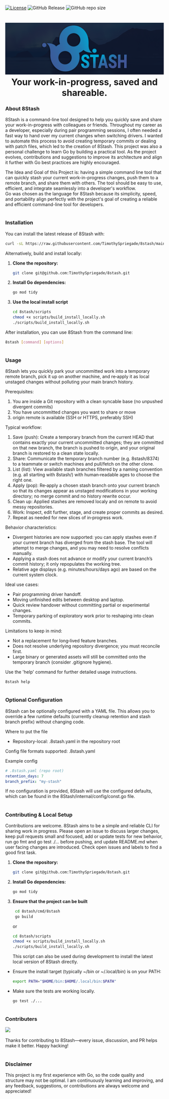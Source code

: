 [![License](https://img.shields.io/badge/License-Apache_2.0-blue.svg)](https://opensource.org/licenses/Apache-2.0)
![GitHub Release](https://img.shields.io/github/v/release/timothyspriegade/8stash)
![GitHub repo size](https://img.shields.io/github/repo-size/timothyspriegade/8stash)

<div align="center">
    <h1>
        <img src=".github/readme/8Stash Banner.png" alt="8Stash Banner">
        <br/>
        <strong>Your work-in-progress, saved and shareable.</strong>
    </h1>
</div>

### About 8Stash

8Stash is a command-line tool designed to help you quickly save and share your work-in-progress with colleagues or
friends.
Throughout my career as a developer, especially during pair programming sessions, I often needed a fast way to hand over
my current changes when switching drivers. I wanted to automate this process to avoid creating temporary commits or
dealing with patch files, which led to the creation of 8Stash.
This project was also a personal challenge to learn Go by building a practical tool. As the project evolves,
contributions and suggestions to improve its architecture and align it further with Go best practices are highly
encouraged.

The Idea and Goal of this Project is: having a simple command line tool that can quickly stash your current
work-in-progress changes, push them to a remote branch, and share them with others. The tool should be easy to use,
efficient, and integrate seamlessly into a developer's workflow.  
Go was chosen as the language for 8Stash because its simplicity, speed, and portability align perfectly with the
project's goal of creating a reliable and efficient command-line tool for developers.
<h1>
</h1>

### Installation
You can install the latest release of 8Stash with:
```sh
curl -sL https://raw.githubusercontent.com/TimothySpriegade/8stash/main/scripts/install_latest.sh | bash
```
Alternatively, build and install locally:

1. **Clone the repository:**
   ```sh
   git clone git@github.com:TimothySpriegade/8stash.git
    ```

2. **Install Go dependencies:**
   ```sh
   go mod tidy
   ```
   
2. **Use the local install script**
    ```sh
    cd 8stash/scripts
    chmod +x scripts/build_install_locally.sh
    ./scripts/build_install_locally.sh
    ```

After installation, you can use 8Stash from the command line:
```sh
8stash [command] [options]
```

<h1>
</h1>

### Usage
8Stash lets you quickly park your uncommitted work into a temporary remote branch, pick it up on another machine, and re‑apply it as local unstaged changes without polluting your main branch history.

Prerequisites:
1. You are inside a Git repository with a clean syncable base (no unpushed divergent commits)
2. You have uncommitted changes you want to share or move
3. origin remote is available (SSH or HTTPS, preferably SSH)

Typical workflow:
1. Save (push): Create a temporary branch from the current HEAD that contains exactly your current uncommitted changes; they are committed on that new branch, the branch is pushed to origin, and your original branch is restored to a clean state locally.
2. Share: Communicate the temporary branch number (e.g. 8stash/8374) to a teammate or switch machines and pull/fetch on the other clone.
3. List (list): View available stash branches filtered by a naming convention (e.g. all starting with 8stash/) with human‑readable ages to choose the right one.
4. Apply (pop): Re‑apply a chosen stash branch onto your current branch so that its changes appear as unstaged modifications in your working directory; no merge commit and no history rewrite occur.
5. Clean up: Applied stashes are removed localy and on remote to avoid messy repositories.
6. Work: Inspect, edit further, stage, and create proper commits as desired.
7. Repeat as needed for new slices of in‑progress work.

Behavior characteristics:
- Divergent histories are now supported: you can apply stashes even if your current branch has diverged from the stash base. The tool will attempt to merge changes, and you may need to resolve conflicts manually.
- Applying a stash does not advance or modify your current branch’s commit history; it only repopulates the working tree.
- Relative age displays (e.g. minutes/hours/days ago) are based on the current system clock.

Ideal use cases:
- Pair programming driver handoff.
- Moving unfinished edits between desktop and laptop.
- Quick review handover without committing partial or experimental changes.
- Temporary parking of exploratory work prior to reshaping into clean commits.

Limitations to keep in mind:
- Not a replacement for long‑lived feature branches.
- Does not resolve underlying repository divergence; you must reconcile first.
- Large binary or generated assets will still be committed onto the temporary branch (consider .gitignore hygiene).

Use the 'help' command for further detailed usage instructions.
```sh
8stash help
```
<h1>
</h1>

### Optional Configuration

8Stash can be optionally configured with a YAML file. This allows you to override a few runtime defaults (currently cleanup retention and stash branch prefix) without changing code.

Where to put the file
- Repository-local: .8stash.yaml in the repository root

Config file formats supported: .8stash.yaml

Example config
```yaml
# .8stash.yaml (repo root)
retention_days: 7
branch_prefix: "my-stash"
```

If no configuration is provided, 8Stash will use the configured defaults, which can be found in the 8Stash/internal/config/const.go file.
<h1>
</h1>

### Contributing & Local Setup

Contributions are welcome. 8Stash aims to be a simple and reliable CLI for sharing work in progress.
Please open an issue to discuss larger changes, keep pull requests small and focused, add or update tests for new
behavior, run go fmt and go test ./... before pushing, and update README.md when user facing changes are introduced.
Check open issues and labels to find a good first task.

1. **Clone the repository:**
   ```sh
   git clone git@github.com:TimothySpriegade/8stash.git
    ```

2. **Install Go dependencies:**
   ```sh
   go mod tidy
   ```

3. **Ensure that the project can be built**
   ```sh
    cd 8stash/cmd/8stash
    go build
    ```
   or
    ```sh
    cd 8stash/scripts
    chmod +x scripts/build_install_locally.sh
    ./scripts/build_install_locally.sh
    ```
   This script can also be used during development to install the latest local version of 8Stash directly.

- Ensure the install target (typically ~/bin or ~/.local/bin) is on your PATH:
    ```sh
    export PATH="$HOME/bin:$HOME/.local/bin:$PATH"
    ```

- Make sure the tests are working locally.
    ```sh
    go test ./...
    ```
<h1>
</h1>

### Contributers
<a href="https://github.com/timothyspriegade/8stash/graphs/contributors">
  <img src="https://contrib.rocks/image?repo=timothyspriegade/8stash" />
</a>

Thanks for contributing to 8Stash—every issue, discussion, and PR helps make it better. Happy hacking!
<h1>
</h1>

### Disclaimer
This project is my first experience with Go, so the code quality and structure may not be optimal. I am continuously learning and improving, and any feedback, suggestions, or contributions are always welcome and appreciated!
<h1>
</h1>


